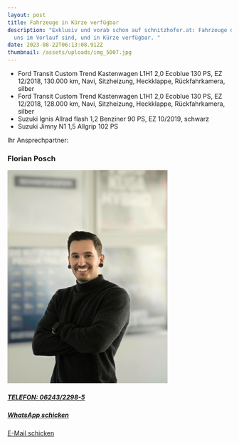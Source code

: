 ```yaml
---
layout: post
title: Fahrzeuge in Kürze verfügbar
description: "Exklusiv und vorab schon auf schnitzhofer.at: Fahrzeuge die bei
  uns im Vorlauf sind, und in Kürze verfügbar. "
date: 2023-08-22T06:13:08.912Z
thumbnail: /assets/uploads/img_5007.jpg
---
```

* Ford Transit Custom Trend Kastenwagen L1H1 2,0 Ecoblue 130 PS, EZ 12/2018, 130.000 km, Navi, Sitzheizung, Heckklappe, Rückfahrkamera, silber
* Ford Transit Custom Trend Kastenwagen L1H1 2,0 Ecoblue 130 PS, EZ 12/2018, 128.000 km, Navi, Sitzheizung, Heckklappe, Rückfahrkamera, silber
* Suzuki Ignis Allrad flash 1,2 Benziner 90 PS, EZ 10/2019, schwarz
* Suzuki Jimny N1 1,5 Allgrip 102 PS



Ihr Ansprechpartner:

### Florian Posch

![](/assets/uploads/florian-small-.jpeg)

##### [TELEFON: 06243/2298-5](tel:0043624322985)

##### [WhatsApp schicken](https://wa.me/436605387623)

[E-Mail schicken](mailto:fp@schnitzhofer.at)